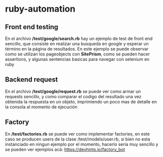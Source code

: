 # ruby-automation

## Front end testing
En el archivo **/test/google/search.rb** hay un ejemplo de test de front end sencillo, que consiste en realizar una busqueda en google y esperar un término en la página de resultados.
En este ejemplo se puede observar como se utilizan los pageobjects con **SitePrism**, como se pueden hacer assertions, y algunas sentencias basicas para navegar con selenium en ruby

## Backend request
En el archivo **/test/google/request.rb** se puede ver como armar un requests sencillo, y como comparar el codigo del resultado una vez obtenida la respuesta en un objeto, imprimiendo un poco mas de detalle en la consola al momento de ejecución

## Factory
En **/test/factories.rb** se puede ver como implementar factories, en este caso se producen users de la clase /test/models/user.rb, si bien no esta instanciado en ningun ejemplo por el momento, hacerlo seria muy sencillo y se pueden ver ejemplos acá: https://devhints.io/factory_bot


